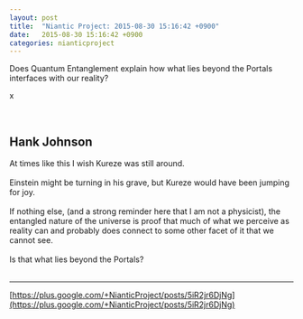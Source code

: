 ```yaml
---
layout: post
title:  "Niantic Project: 2015-08-30 15:16:42 +0900"
date:   2015-08-30 15:16:42 +0900
categories: nianticproject
---
```

Does Quantum Entanglement explain how what lies beyond the Portals interfaces with our reality?

x<div class="shared"><br /><h2>Hank Johnson</h2>At times like this I wish Kureze was still around.<br /><br />Einstein might be turning in his grave, but Kureze would have been jumping for joy.<br /><br />If nothing else, (and a strong reminder here that I am not a physicist), the entangled nature of the universe is proof that much of what we perceive as reality can and probably does connect to some other facet of it that we cannot see. <br /><br />Is that what lies beyond the Portals?<br /><br /></div>
- - -
[https://plus.google.com/+NianticProject/posts/5iR2jr6DjNg](https://plus.google.com/+NianticProject/posts/5iR2jr6DjNg)
